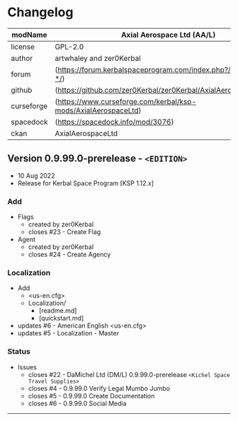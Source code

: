 # Changelog  
  
| modName    | Axial Aerospace Ltd (AA/L)                                        |
| ---------- | ----------------------------------------------------------------- |
| license    | GPL-2.0                                                           |
| author     | artwhaley and zer0Kerbal                                          |
| forum      | (https://forum.kerbalspaceprogram.com/index.php?/topic/209301-*/) |
| github     | (https://github.com/zer0Kerbal/zer0Kerbal/AxialAerospaceLtd)      |
| curseforge | (https://www.curseforge.com/kerbal/ksp-mods/AxialAerospaceLtd)    |
| spacedock  | (https://spacedock.info/mod/3076)                                 |
| ckan       | AxialAerospaceLtd                                                 |

## Version 0.9.99.0-prerelease - `<EDITION>`

* 10 Aug 2022  
* Release for Kerbal Space Program [KSP 1.12.x]

### Add

* Flags
  * created by zer0Kerbal
  * closes #23 - Create Flag
* Agent
  * created by zer0Kerbal
  * closes #24 - Create Agency

### Localization

* Add
  * <us-en.cfg>
  * Localization/
    * [readme.md]
    * [quickstart.md]
* updates #6 - American English <us-en.cfg>
* updates #5 - Localization - Master

### Status

* Issues
  * closes #22 - DaMichel Ltd (DM/L) 0.9.99.0-prerelease `<Kichel Space Travel Supplies>`
  * closes #4 - 0.9.99.0 Verify Legal Mumbo Jumbo
  * closes #5 - 0.9.99.0 Create Documentation
  * closes #6 - 0.9.99.0 Social Media

---
